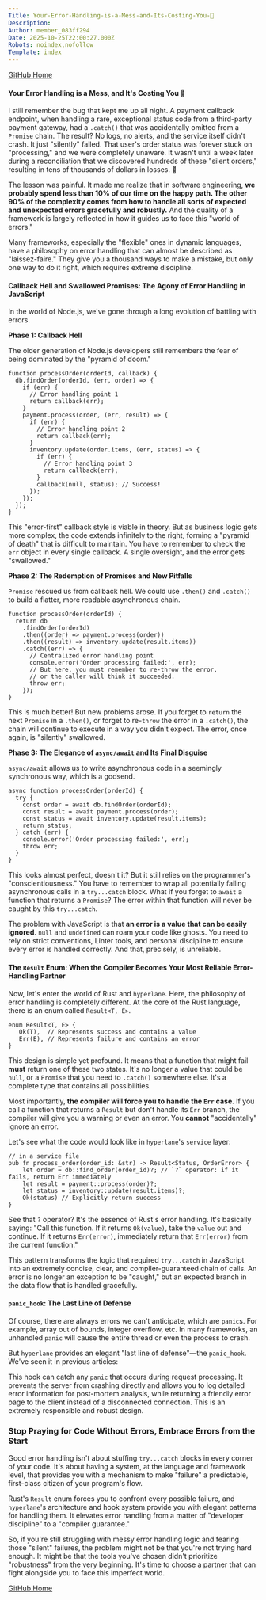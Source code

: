 ```yaml
---
Title: Your-Error-Handling-is-a-Mess-and-Its-Costing-You-💸
Description: 
Author: member_083ff294
Date: 2025-10-25T22:00:27.000Z
Robots: noindex,nofollow
Template: index
---
```

<p><a href="https://github.com/hyperlane-dev/hyperlane" rel="noopener noreferrer">GitHub Home</a></p>

<h4>
  
  
  Your Error Handling is a Mess, and It's Costing You 💸
</h4>

<p>I still remember the bug that kept me up all night. A payment callback endpoint, when handling a rare, exceptional status code from a third-party payment gateway, had a <code>.catch()</code> that was accidentally omitted from a <code>Promise</code> chain. The result? No logs, no alerts, and the service itself didn't crash. It just "silently" failed. That user's order status was forever stuck on "processing," and we were completely unaware. It wasn't until a week later during a reconciliation that we discovered hundreds of these "silent orders," resulting in tens of thousands of dollars in losses. 💸</p>

<p>The lesson was painful. It made me realize that in software engineering, <strong>we probably spend less than 10% of our time on the happy path. The other 90% of the complexity comes from how to handle all sorts of expected and unexpected errors gracefully and robustly.</strong> And the quality of a framework is largely reflected in how it guides us to face this "world of errors."</p>

<p>Many frameworks, especially the "flexible" ones in dynamic languages, have a philosophy on error handling that can almost be described as "laissez-faire." They give you a thousand ways to make a mistake, but only one way to do it right, which requires extreme discipline.</p>

<h4>
  
  
  Callback Hell and Swallowed Promises: The Agony of Error Handling in JavaScript
</h4>

<p>In the world of Node.js, we've gone through a long evolution of battling with errors.</p>

<p><strong>Phase 1: Callback Hell</strong></p>

<p>The older generation of Node.js developers still remembers the fear of being dominated by the "pyramid of doom."<br>
</p>

<div class="highlight js-code-highlight">
<pre class="highlight javascript"><code><span class="kd">function</span> <span class="nf">processOrder</span><span class="p">(</span><span class="nx">orderId</span><span class="p">,</span> <span class="nx">callback</span><span class="p">)</span> <span class="p">{</span>
  <span class="nx">db</span><span class="p">.</span><span class="nf">findOrder</span><span class="p">(</span><span class="nx">orderId</span><span class="p">,</span> <span class="p">(</span><span class="nx">err</span><span class="p">,</span> <span class="nx">order</span><span class="p">)</span> <span class="o">=&gt;</span> <span class="p">{</span>
    <span class="k">if </span><span class="p">(</span><span class="nx">err</span><span class="p">)</span> <span class="p">{</span>
      <span class="c1">// Error handling point 1</span>
      <span class="k">return</span> <span class="nf">callback</span><span class="p">(</span><span class="nx">err</span><span class="p">);</span>
    <span class="p">}</span>
    <span class="nx">payment</span><span class="p">.</span><span class="nf">process</span><span class="p">(</span><span class="nx">order</span><span class="p">,</span> <span class="p">(</span><span class="nx">err</span><span class="p">,</span> <span class="nx">result</span><span class="p">)</span> <span class="o">=&gt;</span> <span class="p">{</span>
      <span class="k">if </span><span class="p">(</span><span class="nx">err</span><span class="p">)</span> <span class="p">{</span>
        <span class="c1">// Error handling point 2</span>
        <span class="k">return</span> <span class="nf">callback</span><span class="p">(</span><span class="nx">err</span><span class="p">);</span>
      <span class="p">}</span>
      <span class="nx">inventory</span><span class="p">.</span><span class="nf">update</span><span class="p">(</span><span class="nx">order</span><span class="p">.</span><span class="nx">items</span><span class="p">,</span> <span class="p">(</span><span class="nx">err</span><span class="p">,</span> <span class="nx">status</span><span class="p">)</span> <span class="o">=&gt;</span> <span class="p">{</span>
        <span class="k">if </span><span class="p">(</span><span class="nx">err</span><span class="p">)</span> <span class="p">{</span>
          <span class="c1">// Error handling point 3</span>
          <span class="k">return</span> <span class="nf">callback</span><span class="p">(</span><span class="nx">err</span><span class="p">);</span>
        <span class="p">}</span>
        <span class="nf">callback</span><span class="p">(</span><span class="kc">null</span><span class="p">,</span> <span class="nx">status</span><span class="p">);</span> <span class="c1">// Success!</span>
      <span class="p">});</span>
    <span class="p">});</span>
  <span class="p">});</span>
<span class="p">}</span>
</code></pre>

</div>



<p>This "error-first" callback style is viable in theory. But as business logic gets more complex, the code extends infinitely to the right, forming a "pyramid of death" that is difficult to maintain. You have to remember to check the <code>err</code> object in every single callback. A single oversight, and the error gets "swallowed."</p>

<p><strong>Phase 2: The Redemption of Promises and New Pitfalls</strong></p>

<p><code>Promise</code> rescued us from callback hell. We could use <code>.then()</code> and <code>.catch()</code> to build a flatter, more readable asynchronous chain.<br>
</p>

<div class="highlight js-code-highlight">
<pre class="highlight javascript"><code><span class="kd">function</span> <span class="nf">processOrder</span><span class="p">(</span><span class="nx">orderId</span><span class="p">)</span> <span class="p">{</span>
  <span class="k">return</span> <span class="nx">db</span>
    <span class="p">.</span><span class="nf">findOrder</span><span class="p">(</span><span class="nx">orderId</span><span class="p">)</span>
    <span class="p">.</span><span class="nf">then</span><span class="p">((</span><span class="nx">order</span><span class="p">)</span> <span class="o">=&gt;</span> <span class="nx">payment</span><span class="p">.</span><span class="nf">process</span><span class="p">(</span><span class="nx">order</span><span class="p">))</span>
    <span class="p">.</span><span class="nf">then</span><span class="p">((</span><span class="nx">result</span><span class="p">)</span> <span class="o">=&gt;</span> <span class="nx">inventory</span><span class="p">.</span><span class="nf">update</span><span class="p">(</span><span class="nx">result</span><span class="p">.</span><span class="nx">items</span><span class="p">))</span>
    <span class="p">.</span><span class="k">catch</span><span class="p">((</span><span class="nx">err</span><span class="p">)</span> <span class="o">=&gt;</span> <span class="p">{</span>
      <span class="c1">// Centralized error handling point</span>
      <span class="nx">console</span><span class="p">.</span><span class="nf">error</span><span class="p">(</span><span class="dl">'</span><span class="s1">Order processing failed:</span><span class="dl">'</span><span class="p">,</span> <span class="nx">err</span><span class="p">);</span>
      <span class="c1">// But here, you must remember to re-throw the error,</span>
      <span class="c1">// or the caller will think it succeeded.</span>
      <span class="k">throw</span> <span class="nx">err</span><span class="p">;</span>
    <span class="p">});</span>
<span class="p">}</span>
</code></pre>

</div>



<p>This is much better! But new problems arose. If you forget to <code>return</code> the next <code>Promise</code> in a <code>.then()</code>, or forget to re-<code>throw</code> the error in a <code>.catch()</code>, the chain will continue to execute in a way you didn't expect. The error, once again, is "silently" swallowed.</p>

<p><strong>Phase 3: The Elegance of <code>async/await</code> and Its Final Disguise</strong></p>

<p><code>async/await</code> allows us to write asynchronous code in a seemingly synchronous way, which is a godsend.<br>
</p>

<div class="highlight js-code-highlight">
<pre class="highlight javascript"><code><span class="k">async</span> <span class="kd">function</span> <span class="nf">processOrder</span><span class="p">(</span><span class="nx">orderId</span><span class="p">)</span> <span class="p">{</span>
  <span class="k">try</span> <span class="p">{</span>
    <span class="kd">const</span> <span class="nx">order</span> <span class="o">=</span> <span class="k">await</span> <span class="nx">db</span><span class="p">.</span><span class="nf">findOrder</span><span class="p">(</span><span class="nx">orderId</span><span class="p">);</span>
    <span class="kd">const</span> <span class="nx">result</span> <span class="o">=</span> <span class="k">await</span> <span class="nx">payment</span><span class="p">.</span><span class="nf">process</span><span class="p">(</span><span class="nx">order</span><span class="p">);</span>
    <span class="kd">const</span> <span class="nx">status</span> <span class="o">=</span> <span class="k">await</span> <span class="nx">inventory</span><span class="p">.</span><span class="nf">update</span><span class="p">(</span><span class="nx">result</span><span class="p">.</span><span class="nx">items</span><span class="p">);</span>
    <span class="k">return</span> <span class="nx">status</span><span class="p">;</span>
  <span class="p">}</span> <span class="k">catch </span><span class="p">(</span><span class="nx">err</span><span class="p">)</span> <span class="p">{</span>
    <span class="nx">console</span><span class="p">.</span><span class="nf">error</span><span class="p">(</span><span class="dl">'</span><span class="s1">Order processing failed:</span><span class="dl">'</span><span class="p">,</span> <span class="nx">err</span><span class="p">);</span>
    <span class="k">throw</span> <span class="nx">err</span><span class="p">;</span>
  <span class="p">}</span>
<span class="p">}</span>
</code></pre>

</div>



<p>This looks almost perfect, doesn't it? But it still relies on the programmer's "conscientiousness." You have to remember to wrap all potentially failing asynchronous calls in a <code>try...catch</code> block. What if you forget to <code>await</code> a function that returns a <code>Promise</code>? The error within that function will never be caught by this <code>try...catch</code>.</p>

<p>The problem with JavaScript is that <strong>an error is a value that can be easily ignored</strong>. <code>null</code> and <code>undefined</code> can roam your code like ghosts. You need to rely on strict conventions, Linter tools, and personal discipline to ensure every error is handled correctly. And that, precisely, is unreliable.</p>

<h4>
  
  
  The <code>Result</code> Enum: When the Compiler Becomes Your Most Reliable Error-Handling Partner
</h4>

<p>Now, let's enter the world of Rust and <code>hyperlane</code>. Here, the philosophy of error handling is completely different. At the core of the Rust language, there is an enum called <code>Result&lt;T, E&gt;</code>.<br>
</p>

<div class="highlight js-code-highlight">
<pre class="highlight rust"><code><span class="k">enum</span> <span class="nb">Result</span><span class="o">&lt;</span><span class="n">T</span><span class="p">,</span> <span class="n">E</span><span class="o">&gt;</span> <span class="p">{</span>
   <span class="nf">Ok</span><span class="p">(</span><span class="n">T</span><span class="p">),</span>  <span class="c1">// Represents success and contains a value</span>
   <span class="nf">Err</span><span class="p">(</span><span class="n">E</span><span class="p">),</span> <span class="c1">// Represents failure and contains an error</span>
<span class="p">}</span>
</code></pre>

</div>



<p>This design is simple yet profound. It means that a function that might fail <strong>must</strong> return one of these two states. It's no longer a value that could be <code>null</code>, or a <code>Promise</code> that you need to <code>.catch()</code> somewhere else. It's a complete type that contains all possibilities.</p>

<p>Most importantly, <strong>the compiler will force you to handle the <code>Err</code> case</strong>. If you call a function that returns a <code>Result</code> but don't handle its <code>Err</code> branch, the compiler will give you a warning or even an error. You <strong>cannot</strong> "accidentally" ignore an error.</p>

<p>Let's see what the code would look like in <code>hyperlane</code>'s <code>service</code> layer:<br>
</p>

<div class="highlight js-code-highlight">
<pre class="highlight rust"><code><span class="c1">// in a service file</span>
<span class="k">pub</span> <span class="k">fn</span> <span class="nf">process_order</span><span class="p">(</span><span class="n">order_id</span><span class="p">:</span> <span class="o">&amp;</span><span class="nb">str</span><span class="p">)</span> <span class="k">-&gt;</span> <span class="nb">Result</span><span class="o">&lt;</span><span class="n">Status</span><span class="p">,</span> <span class="n">OrderError</span><span class="o">&gt;</span> <span class="p">{</span>
    <span class="k">let</span> <span class="n">order</span> <span class="o">=</span> <span class="nn">db</span><span class="p">::</span><span class="nf">find_order</span><span class="p">(</span><span class="n">order_id</span><span class="p">)</span><span class="o">?</span><span class="p">;</span> <span class="c1">// `?` operator: if it fails, return Err immediately</span>
    <span class="k">let</span> <span class="n">result</span> <span class="o">=</span> <span class="nn">payment</span><span class="p">::</span><span class="nf">process</span><span class="p">(</span><span class="n">order</span><span class="p">)</span><span class="o">?</span><span class="p">;</span>
    <span class="k">let</span> <span class="n">status</span> <span class="o">=</span> <span class="nn">inventory</span><span class="p">::</span><span class="nf">update</span><span class="p">(</span><span class="n">result</span><span class="py">.items</span><span class="p">)</span><span class="o">?</span><span class="p">;</span>
    <span class="nf">Ok</span><span class="p">(</span><span class="n">status</span><span class="p">)</span> <span class="c1">// Explicitly return success</span>
<span class="p">}</span>
</code></pre>

</div>



<p>See that <code>?</code> operator? It's the essence of Rust's error handling. It's basically saying: "Call this function. If it returns <code>Ok(value)</code>, take the <code>value</code> out and continue. If it returns <code>Err(error)</code>, immediately return that <code>Err(error)</code> from the current function."</p>

<p>This pattern transforms the logic that required <code>try...catch</code> in JavaScript into an extremely concise, clear, and compiler-guaranteed chain of calls. An error is no longer an exception to be "caught," but an expected branch in the data flow that is handled gracefully.</p>

<h4>
  
  
  <code>panic_hook</code>: The Last Line of Defense
</h4>

<p>Of course, there are always errors we can't anticipate, which are <code>panic</code>s. For example, array out of bounds, integer overflow, etc. In many frameworks, an unhandled <code>panic</code> will cause the entire thread or even the process to crash.</p>

<p>But <code>hyperlane</code> provides an elegant "last line of defense"—the <code>panic_hook</code>. We've seen it in previous articles:</p>

<p>This hook can catch any <code>panic</code> that occurs during request processing. It prevents the server from crashing directly and allows you to log detailed error information for post-mortem analysis, while returning a friendly error page to the client instead of a disconnected connection. This is an extremely responsible and robust design.</p>

<h3>
  
  
  Stop Praying for Code Without Errors, Embrace Errors from the Start
</h3>

<p>Good error handling isn't about stuffing <code>try...catch</code> blocks in every corner of your code. It's about having a system, at the language and framework level, that provides you with a mechanism to make "failure" a predictable, first-class citizen of your program's flow.</p>

<p>Rust's <code>Result</code> enum forces you to confront every possible failure, and <code>hyperlane</code>'s architecture and hook system provide you with elegant patterns for handling them. It elevates error handling from a matter of "developer discipline" to a "compiler guarantee."</p>

<p>So, if you're still struggling with messy error handling logic and fearing those "silent" failures, the problem might not be that you're not trying hard enough. It might be that the tools you've chosen didn't prioritize "robustness" from the very beginning. It's time to choose a partner that can fight alongside you to face this imperfect world.</p>

<p><a href="https://github.com/hyperlane-dev/hyperlane" rel="noopener noreferrer">GitHub Home</a></p>

